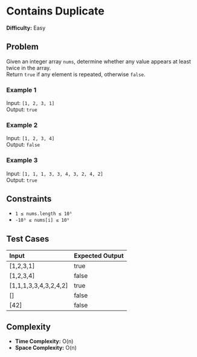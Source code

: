 # Contains Duplicate

**Difficulty:** Easy

## Problem

Given an integer array `nums`, determine whether any value appears at least twice in the array.  
Return `true` if any element is repeated, otherwise `false`.

### Example 1

Input: `[1, 2, 3, 1]`  
Output: `true`

### Example 2

Input: `[1, 2, 3, 4]`  
Output: `false`

### Example 3

Input: `[1, 1, 1, 3, 3, 4, 3, 2, 4, 2]`  
Output: `true`

## Constraints

- `1 ≤ nums.length ≤ 10⁵`
- `-10⁹ ≤ nums[i] ≤ 10⁹`

## Test Cases

| Input                 | Expected Output |
| :-------------------- | :-------------- |
| [1,2,3,1]             | true            |
| [1,2,3,4]             | false           |
| [1,1,1,3,3,4,3,2,4,2] | true            |
| []                    | false           |
| [42]                  | false           |

## Complexity

- **Time Complexity:** O(n)
- **Space Complexity:** O(n)
